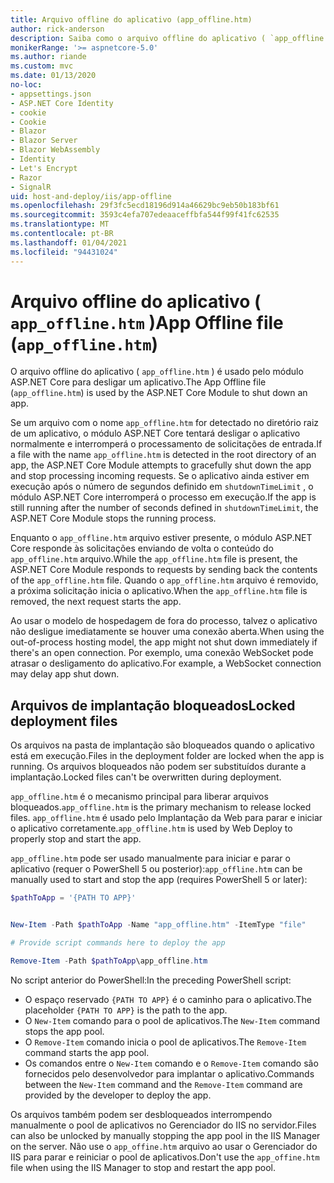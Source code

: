 ```yaml
---
title: Arquivo offline do aplicativo (app_offline.htm)
author: rick-anderson
description: Saiba como o arquivo offline do aplicativo ( `app_offline.htm` ) funciona com o módulo ASP.NET Core.
monikerRange: '>= aspnetcore-5.0'
ms.author: riande
ms.custom: mvc
ms.date: 01/13/2020
no-loc:
- appsettings.json
- ASP.NET Core Identity
- cookie
- Cookie
- Blazor
- Blazor Server
- Blazor WebAssembly
- Identity
- Let's Encrypt
- Razor
- SignalR
uid: host-and-deploy/iis/app-offline
ms.openlocfilehash: 29f3fc5ecd18196d914a46629bc9eb50b183bf61
ms.sourcegitcommit: 3593c4efa707edeaaceffbfa544f99f41fc62535
ms.translationtype: MT
ms.contentlocale: pt-BR
ms.lasthandoff: 01/04/2021
ms.locfileid: "94431024"
---
```

# <a name="app-offline-file-app_offlinehtm"></a><span data-ttu-id="cf0e5-103">Arquivo offline do aplicativo ( `app_offline.htm` )</span><span class="sxs-lookup"><span data-stu-id="cf0e5-103">App Offline file (`app_offline.htm`)</span></span>

<span data-ttu-id="cf0e5-104">O arquivo offline do aplicativo ( `app_offline.htm` ) é usado pelo módulo ASP.NET Core para desligar um aplicativo.</span><span class="sxs-lookup"><span data-stu-id="cf0e5-104">The App Offline file (`app_offline.htm`) is used by the ASP.NET Core Module to shut down an app.</span></span>

<span data-ttu-id="cf0e5-105">Se um arquivo com o nome `app_offline.htm` for detectado no diretório raiz de um aplicativo, o módulo ASP.NET Core tentará desligar o aplicativo normalmente e interromperá o processamento de solicitações de entrada.</span><span class="sxs-lookup"><span data-stu-id="cf0e5-105">If a file with the name `app_offline.htm` is detected in the root directory of an app, the ASP.NET Core Module attempts to gracefully shut down the app and stop processing incoming requests.</span></span> <span data-ttu-id="cf0e5-106">Se o aplicativo ainda estiver em execução após o número de segundos definido em `shutdownTimeLimit` , o módulo ASP.NET Core interromperá o processo em execução.</span><span class="sxs-lookup"><span data-stu-id="cf0e5-106">If the app is still running after the number of seconds defined in `shutdownTimeLimit`, the ASP.NET Core Module stops the running process.</span></span>

<span data-ttu-id="cf0e5-107">Enquanto o `app_offline.htm` arquivo estiver presente, o módulo ASP.NET Core responde às solicitações enviando de volta o conteúdo do `app_offline.htm` arquivo.</span><span class="sxs-lookup"><span data-stu-id="cf0e5-107">While the `app_offline.htm` file is present, the ASP.NET Core Module responds to requests by sending back the contents of the `app_offline.htm` file.</span></span> <span data-ttu-id="cf0e5-108">Quando o `app_offline.htm` arquivo é removido, a próxima solicitação inicia o aplicativo.</span><span class="sxs-lookup"><span data-stu-id="cf0e5-108">When the `app_offline.htm` file is removed, the next request starts the app.</span></span>

<span data-ttu-id="cf0e5-109">Ao usar o modelo de hospedagem de fora do processo, talvez o aplicativo não desligue imediatamente se houver uma conexão aberta.</span><span class="sxs-lookup"><span data-stu-id="cf0e5-109">When using the out-of-process hosting model, the app might not shut down immediately if there's an open connection.</span></span> <span data-ttu-id="cf0e5-110">Por exemplo, uma conexão WebSocket pode atrasar o desligamento do aplicativo.</span><span class="sxs-lookup"><span data-stu-id="cf0e5-110">For example, a WebSocket connection may delay app shut down.</span></span>

## <a name="locked-deployment-files"></a><span data-ttu-id="cf0e5-111">Arquivos de implantação bloqueados</span><span class="sxs-lookup"><span data-stu-id="cf0e5-111">Locked deployment files</span></span>

<span data-ttu-id="cf0e5-112">Os arquivos na pasta de implantação são bloqueados quando o aplicativo está em execução.</span><span class="sxs-lookup"><span data-stu-id="cf0e5-112">Files in the deployment folder are locked when the app is running.</span></span> <span data-ttu-id="cf0e5-113">Os arquivos bloqueados não podem ser substituídos durante a implantação.</span><span class="sxs-lookup"><span data-stu-id="cf0e5-113">Locked files can't be overwritten during deployment.</span></span>

<span data-ttu-id="cf0e5-114">`app_offline.htm` é o mecanismo principal para liberar arquivos bloqueados.</span><span class="sxs-lookup"><span data-stu-id="cf0e5-114">`app_offline.htm` is the primary mechanism to release locked files.</span></span> <span data-ttu-id="cf0e5-115">`app_offline.htm` é usado pelo Implantação da Web para parar e iniciar o aplicativo corretamente.</span><span class="sxs-lookup"><span data-stu-id="cf0e5-115">`app_offline.htm` is used by Web Deploy to properly stop and start the app.</span></span>

<span data-ttu-id="cf0e5-116">`app_offline.htm` pode ser usado manualmente para iniciar e parar o aplicativo (requer o PowerShell 5 ou posterior):</span><span class="sxs-lookup"><span data-stu-id="cf0e5-116">`app_offline.htm` can be manually used to start and stop the app (requires PowerShell 5 or later):</span></span>

```powershell
$pathToApp = '{PATH TO APP}'


New-Item -Path $pathToApp -Name "app_offline.htm" -ItemType "file"

# Provide script commands here to deploy the app

Remove-Item -Path $pathToApp\app_offline.htm
```

<span data-ttu-id="cf0e5-117">No script anterior do PowerShell:</span><span class="sxs-lookup"><span data-stu-id="cf0e5-117">In the preceding PowerShell script:</span></span>

* <span data-ttu-id="cf0e5-118">O espaço reservado `{PATH TO APP}` é o caminho para o aplicativo.</span><span class="sxs-lookup"><span data-stu-id="cf0e5-118">The placeholder `{PATH TO APP}` is the path to the app.</span></span>
* <span data-ttu-id="cf0e5-119">O `New-Item` comando para o pool de aplicativos.</span><span class="sxs-lookup"><span data-stu-id="cf0e5-119">The `New-Item` command stops the app pool.</span></span>
* <span data-ttu-id="cf0e5-120">O `Remove-Item` comando inicia o pool de aplicativos.</span><span class="sxs-lookup"><span data-stu-id="cf0e5-120">The `Remove-Item` command starts the app pool.</span></span>
* <span data-ttu-id="cf0e5-121">Os comandos entre o `New-Item` comando e o `Remove-Item` comando são fornecidos pelo desenvolvedor para implantar o aplicativo.</span><span class="sxs-lookup"><span data-stu-id="cf0e5-121">Commands between the `New-Item` command and the `Remove-Item` command are provided by the developer to deploy the app.</span></span>

<span data-ttu-id="cf0e5-122">Os arquivos também podem ser desbloqueados interrompendo manualmente o pool de aplicativos no Gerenciador do IIS no servidor.</span><span class="sxs-lookup"><span data-stu-id="cf0e5-122">Files can also be unlocked by manually stopping the app pool in the IIS Manager on the server.</span></span> <span data-ttu-id="cf0e5-123">Não use o `app_offine.htm` arquivo ao usar o Gerenciador do IIS para parar e reiniciar o pool de aplicativos.</span><span class="sxs-lookup"><span data-stu-id="cf0e5-123">Don't use the `app_offine.htm` file when using the IIS Manager to stop and restart the app pool.</span></span>
